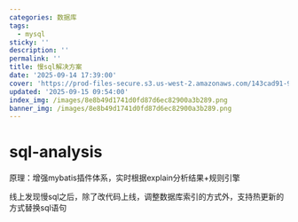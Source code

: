 ```yaml
---
categories: 数据库
tags:
  - mysql
sticky: ''
description: ''
permalink: ''
title: 慢sql解决方案
date: '2025-09-14 17:39:00'
cover: 'https://prod-files-secure.s3.us-west-2.amazonaws.com/143cad91-961b-48b0-82dc-78fbb6eb5abe/c46ad6c9-c687-4bd8-843b-bfedb8d1eb44/wallhaven-1p71gg.png?X-Amz-Algorithm=AWS4-HMAC-SHA256&X-Amz-Content-Sha256=UNSIGNED-PAYLOAD&X-Amz-Credential=ASIAZI2LB4665R4QFUCH%2F20250917%2Fus-west-2%2Fs3%2Faws4_request&X-Amz-Date=20250917T180047Z&X-Amz-Expires=3600&X-Amz-Security-Token=IQoJb3JpZ2luX2VjEDEaCXVzLXdlc3QtMiJHMEUCIGh93wd4EAyu2NZ%2FuzSAsqOBXiLeQVn4NQrVwDmBIHYwAiEAvEkSbIXHbRAESOwPNAGoIyXBqaawXeG2hUhxp20dgiQqiAQIqv%2F%2F%2F%2F%2F%2F%2F%2F%2F%2FARAAGgw2Mzc0MjMxODM4MDUiDIXpRCG1Xz62nrPdRircA2esSEc3zhq%2F%2BxJpBZU8CQYl3FNFC%2BaXN0Rrwf6WuAJ2qvDLVGUZoKIsjWv5%2FaTle%2B%2FcDBqbCMc%2FThKQ%2BdReMJrss2wpGLI7it%2FmQKU31zQ9Gso3G%2FBYA4CmrWJcR0GjfbuNSJASrzK81IgadyaTtblkhVXTAhFmFf2jLBhKA0wTebHPl9yxf8xwKhHXMi%2FelSsl2UU5%2BmwwPw1%2FeQNWEnqSp1G6FWdVcSujjkIFytsLDrfOkTLrEqq%2BuQn8ahuRSdxP9JQsLleB0rhiwOLsAE2Kxlj0L6OXtfB9I9u698fL02fYPqlEat28noV%2BSeaRIeuCKoXKz%2BIskUl6NWMcDgorXJQgOzCcQFirFNdSseV6jNSt1p%2BE%2B5eU2Jm34111vpl2h%2BniNAYZ1cR3%2F4HA5LwfQ8u9wcUsCMUYQNECKMli%2BHGDxabrFKPPL6OMq%2BNsgBpGeWqaBJO9UrkYyxhY3oHYpi8eRZJxxKx7tsabYA9rzg9I8mKBVlL4FPP7TU6RIkTNEVWzuaMPs2ezKWg4JvBYNdgJngW7yDyiV4LF%2BjyJOdJV4LbgV9XAkYUL4Z9RA6BRELvGCnE%2FyJF7lKp93H9upWUAmSNfHZcuAMrnBcHhBqoVsgE74VkYrPu0MJnZq8YGOqUBfMvhRww0LLsLfWGocs1f64j6jG26g0j1vTriZr7cm8TdIztZzsAepy%2F8ZC0ClHkKDkdA%2Bu3hUqZW3iDk0OSXfd%2BjEBsOlOHY%2Bg%2B2RRPsa9ZB%2B3rcJPO0%2FjIQRuRNyxo7tMqEVvkcvxDWZBV97z8dLueRUkC3t507iA4UjONJyPv9ofP0pa5JBgVCgDfCXWnVT7JfYMQelu2MqUKtpEY7WLpWAF8y&X-Amz-Signature=364faf7a10e01c6cd34f63893752a549180f4394de84d4c43e9a15604e73c8af&X-Amz-SignedHeaders=host&x-amz-checksum-mode=ENABLED&x-id=GetObject'
updated: '2025-09-15 09:54:00'
index_img: /images/8e8b49d1741d0fd87d6ec82900a3b289.png
banner_img: /images/8e8b49d1741d0fd87d6ec82900a3b289.png
---
```


# sql-analysis


原理：增强mybatis插件体系，实时根据explain分析结果+规则引擎


线上发现慢sql之后，除了改代码上线，调整数据库索引的方式外，支持热更新的方式替换sql语句

